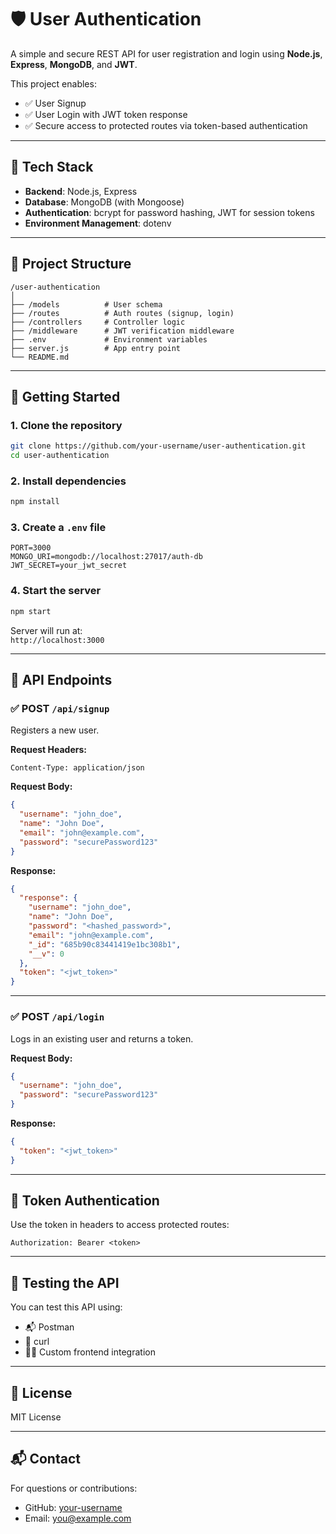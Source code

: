 
# 🛡️ User Authentication

A simple and secure REST API for user registration and login using **Node.js**, **Express**, **MongoDB**, and **JWT**.

This project enables:
- ✅ User Signup
- ✅ User Login with JWT token response
- ✅ Secure access to protected routes via token-based authentication

---

## 🚀 Tech Stack

- **Backend**: Node.js, Express
- **Database**: MongoDB (with Mongoose)
- **Authentication**: bcrypt for password hashing, JWT for session tokens
- **Environment Management**: dotenv

---

## 📁 Project Structure

```
/user-authentication
│
├── /models          # User schema
├── /routes          # Auth routes (signup, login)
├── /controllers     # Controller logic
├── /middleware      # JWT verification middleware
├── .env             # Environment variables
├── server.js        # App entry point
└── README.md
```

---

## 🔧 Getting Started

### 1. Clone the repository

```bash
git clone https://github.com/your-username/user-authentication.git
cd user-authentication
```

### 2. Install dependencies

```bash
npm install
```

### 3. Create a `.env` file

```env
PORT=3000
MONGO_URI=mongodb://localhost:27017/auth-db
JWT_SECRET=your_jwt_secret
```

### 4. Start the server

```bash
npm start
```

Server will run at:  
`http://localhost:3000`

---

## 📌 API Endpoints

### ✅ POST `/api/signup`

Registers a new user.

**Request Headers:**
```http
Content-Type: application/json
```

**Request Body:**
```json
{
  "username": "john_doe",
  "name": "John Doe",
  "email": "john@example.com",
  "password": "securePassword123"
}
```

**Response:**
```json
{
  "response": {
    "username": "john_doe",
    "name": "John Doe",
    "password": "<hashed_password>",
    "email": "john@example.com",
    "_id": "685b90c83441419e1bc308b1",
    "__v": 0
  },
  "token": "<jwt_token>"
}
```

---

### ✅ POST `/api/login`

Logs in an existing user and returns a token.

**Request Body:**
```json
{
  "username": "john_doe",
  "password": "securePassword123"
}
```

**Response:**
```json
{
  "token": "<jwt_token>"
}
```

---

## 🔐 Token Authentication

Use the token in headers to access protected routes:

```http
Authorization: Bearer <token>
```

---

## 🧪 Testing the API

You can test this API using:

- 📬 Postman
- 🔁 curl
- 🧑‍💻 Custom frontend integration

---

## 📄 License

MIT License

---

## 📬 Contact

For questions or contributions:

- GitHub: [your-username](https://github.com/your-username)
- Email: [you@example.com](mailto:you@example.com)
